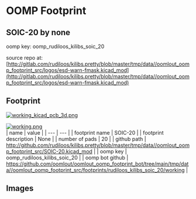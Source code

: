 # OOMP Footprint  
## SOIC-20  by none  
  
oomp key: oomp_rudiloos_kilibs_soic_20  
  
source repo at: [http://gitlab.com/rudiloos/kilibs.pretty/blob/master/tmp/data//oomlout_oomp_footprint_src/logos/esd-warn-fmask.kicad_mod](http://gitlab.com/rudiloos/kilibs.pretty/blob/master/tmp/data//oomlout_oomp_footprint_src/logos/esd-warn-fmask.kicad_mod)  
## Footprint  
  
[![working_kicad_pcb_3d.png](working_kicad_pcb_3d_600.png)](working_kicad_pcb_3d.png)  
  
[![working.png](working_600.png)](working.png)  
| name | value | 
| --- | --- | 
| footprint name | SOIC-20 | 
| footprint description | None | 
| number of pads | 20 | 
| github path | http://github.com/rudiloos/kilibs.pretty/blob/master/tmp/data//oomlout_oomp_footprint_src/SOIC-20.kicad_mod | 
| oomp key | oomp_rudiloos_kilibs_soic_20 | 
| oomp bot github | https://github.com/oomlout/oomlout_oomp_footprint_bot/tree/main/tmp/data//oomlout_oomp_footprint_src/footprints/rudiloos_kilibs_soic_20/working | 
## Images  
